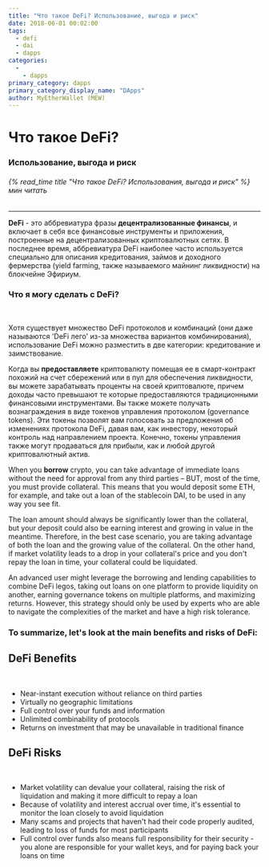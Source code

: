 ```yaml
---
title: "Что такое DeFi? Использование, выгода и риск"
date: 2018-06-01 00:02:00
tags:
  - defi
  - dai
  - dapps
categories:
  - 
    - dapps
primary_category: dapps
primary_category_display_name: "DАpps"
author: MyEtherWallet (MEW)
---
```


# **Что такое DeFi?**

### **Использование, выгода и риск**

###### {% read_time title "Что такое DeFi? Использования, выгода и риск" %} мин читать

* * *

**DeFi** - это аббревиатура фразы **децентрализованные финансы**, и включает в себя все финансовые инструменты и приложения, построенные на децентрализованных криптовалютных сетях. В последнее время, аббревиатура DeFi наиболее часто используется специально для описания кредитования, займов и доходного фермерства (yield farming, также называемого майнинг ликвидности) на блокчейне Эфириум.

### **Что я могу сделать с DeFi?**

<br>

Хотя существует множество DeFi протоколов и комбинаций (они даже называются 'DeFi лего' из-за множества вариантов комбинирования), использование DeFi можно разместить в две категории: кредитование и заимствование.

Когда вы **предоставляете** криптовалюту помещая ее в смарт-контракт похожий на счет сбережений или в пул для обеспечения ликвидности, вы можете зарабатывать проценты на своей криптовалюте, причем доходы часто превышают те которые предоставляются традиционными финансовыми инструментами. Вы также можете получать вознаграждения в виде токенов управления протоколом (governance tokens). Эти токены позволят вам голосовать за предложения об изменениях протокола DeFi, давая вам, как инвестору, некоторый контроль над направлением проекта. Конечно, токены управления также могут продаваться для прибыли, как и любой другой криптовалютный актив.

When you **borrow** crypto, you can take advantage of immediate loans without the need for approval from any third parties – BUT, most of the time, you must provide collateral. This means that you would deposit some ETH, for example, and take out a loan of the stablecoin DAI, to be used in any way you see fit.

The loan amount should always be significantly lower than the collateral, but your deposit could also be earning interest and growing in value in the meantime. Therefore, in the best case scenario, you are taking advantage of both the loan and the growing value of the collateral. On the other hand, if market volatility leads to a drop in your collateral's price and you don't repay the loan in time, your collateral could be liquidated.

An advanced user might leverage the borrowing and lending capabilities to combine DeFi legos, taking out loans on one platform to provide liquidity on another, earning governance tokens on multiple platforms, and maximizing returns. However, this strategy should only be used by experts who are able to navigate the complexities of the market and have a high risk tolerance.

### **To summarize, let's look at the main benefits and risks of DeFi:**

## **DeFi Benefits**

<br>

-   Near-instant execution without reliance on third parties
-   Virtually no geographic limitations
-   Full control over your funds and information
-   Unlimited combinability of protocols
-   Returns on investment that may be unavailable in traditional finance

## **DeFi Risks**

<br>

-   Market volatility can devalue your collateral, raising the risk of liquidation and making it more difficult to repay a loan
-   Because of volatility and interest accrual over time, it's essential to monitor the loan closely to avoid liquidation
-   Many scams and projects that haven't had their code properly audited, leading to loss of funds for most participants
-   Full control over funds also means full responsibility for their security - you alone are responsible for your wallet keys, and for paying back your loans on time
